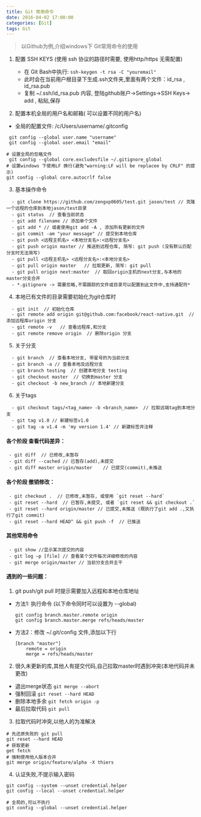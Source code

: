 ```yaml
---
title: Git 常用命令
date: 2016-04-02 17:00:00
categories: [Git]
tags: Git
---
```


> 以Github为例,介绍windows下 Git常用命令的使用

1. 配置 SSH KEYS  (使用 ssh 协议的路径时需要, 使用http/https 无需配置)
   - 在 Git Bash中执行:  ` ssh-keygen -t rsa -C "youremail" `   
   - 此时会在当前用户根目录下生成.ssh文件夹,里面有两个文件：id_rsa , id_rsa.pub  
   - 复制 ~/.ssh/id_rsa.pub 内容, 登陆github账户->Settings->SSH Keys-> add , 粘贴,保存

2. 配置本机全局的用户名和邮箱( 可以设置不同的用户名)  
  - 全局的配置文件: /c/Users/username/.gitconfig
 
 ```
  git config --global user.name "username"
  git config --global user.email "email"

# 设置全局的忽略文件
  git config --global core.excludesfile ~/.gitignore_global
# 设置windows 下使用LF 换行(避免"warning:LF will be replacee by CRLF" 的提示)
git config --global core.autocrlf false
```

<!-- more -->

3. 基本操作命令
```
  - git clone https://github.com/zengxp0605/test.git jason/test // 克隆一个远程的仓库到本地jason/test目录
  - git status  // 查看当前状态
  - git add filename // 添加单个文件
  - git add * // 或者使用git add -A , 添加所有更新的文件
  - git commit -am "your message" // 提交到本地仓库
  - git push <远程主机名> <本地分支名>:<远程分支名>
  - git push origin master // 推送到远程仓库, 简写: git push (没有默认匹配分支时无法简写)
  - git pull <远程主机名> <远程分支名>:<本地分支名>
  - git pull origin master   // 拉取更新, 简写: git pull 
  - git pull origin next:master  // 取回origin主机的next分支,与本地的master分支合并
  - *.gitignore -> 需要忽略,不需跟踪的文件或目录可以配置到此文件中,支持通配符*
```

4. 本地已有文件的目录需要初始化为git仓库时
```
  - git init  // 初始化仓库
  - git remote add origin git@github.com:facebook/react-native.git  // 添加远程库origin 分支 
  - git remote -v   // 查看远程库,和分支
  - git remote remove origin  // 删除origin 分支
```

5. 关于分支
```
  - git branch  // 查看本地分支, 带星号的为当前分支
  - git branch -a // 查看本地及远程分支
  - git branch testing  // 创建本地分支 testing 
  - git checkout master  // 切换到master 分支
  - git checkout -b new_branch // 本地新建分支
```

6. 关于tags
```
  - git checkout tags/<tag_name> -b <branch_name>  // 拉取远端tag到本地分支
  - git tag v1.0 // 新建标签v1.0
  - git tag -a v1.4 -m 'my version 1.4' // 新建标签并注释
```

#### 各个阶段 查看代码差异：
```
 - git diff  // 已修改,未暂存
 - git diff --cached // 已暂存(add),未提交
 - git diff master origin/master    // 已提交(commit),未推送

```

#### 各个阶段 撤销修改：
```
 - git checkout .  // 已修改,未暂存, 或使用 `git reset --hard`
 - git reset --hard  // 已暂存,未提交, 或者 `git reset && git checkout .`
 - git reset --hard origin/master // 已提交,未推送 (既执行了git add .,又执行了git commit)
 - git reset --hard HEAD^ && git push -f  // 已推送
```

#### 其他常用命令
```
 - git show //显示某次提交的内容
 - git log –p [file] // 查看某个文件每次详细修改的内容
 - git merge origin/master // 当前分支合并主干
```


#### 遇到的一些问题：
1. git push/git pull 时提示需要加入远程和本地仓库地址
  - 方法1: 执行命令 (以下命令同时可以设置为 --global)
    
    ```
    git config branch.master.remote origin
    git config branch.master.merge refs/heads/master
    ```

  - 方法2：修改 ~/.git/config 文件,添加以下行
    
    ```
    [branch "master"]
        remote = origin
        merge = refs/heads/master
    ```

2. 很久未更新的库,其他人有提交代码,自己拉取master时遇到冲突(本地代码并未更改)
- 退出merge状态
`git merge --abort`
- 强制回滚
`git reset --hard HEAD`
- 删除本地多余
`git fetch origin -p`
- 最后拉取代码
`git pull`

3. 拉取代码时冲突,以他人的为准解决
```
# 先还原失败的 git pull
git reset --hard HEAD
# 获取更新
get fetch
# 强制使用他人版本合并
git merge origin/feature/alpha -X thiers
```

4. 认证失败,不提示输入密码
```
git config --system --unset credential.helper
git config --local --unset credential.helper

# 全局的,可以不执行
git config --global --unset credential.helper
```

